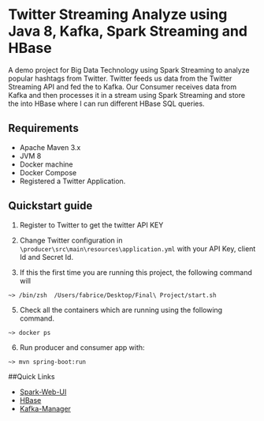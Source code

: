 # Twitter Streaming Analyze using Java 8, Kafka, Spark Streaming and HBase
A demo project for Big Data Technology using Spark Streaming to analyze popular hashtags from Twitter.
Twitter feeds us data from the Twitter Streaming API and fed the to Kafka.
Our Consumer receives data from Kafka and then processes it in a stream using 
Spark Streaming and store the into HBase where I can run different HBase SQL queries.


## Requirements
* Apache Maven 3.x
* JVM 8
* Docker machine
* Docker Compose
* Registered a Twitter Application. 

## Quickstart guide

1. Register to Twitter to get the twitter API KEY

2. Change Twitter configuration in `\producer\src\main\resources\application.yml` with your API Key, client Id and Secret Id.

3. If this the first time you are running this project, the following command will 

```
~> /bin/zsh  /Users/fabrice/Desktop/Final\ Project/start.sh
```

5. Check all the containers which are running using the following command.

```
~> docker ps 
```

6. Run producer and consumer app with:
```
~> mvn spring-boot:run
```

##Quick Links

- [Spark-Web-UI](http://localhost:4040/)
- [HBase](http://localhost:60010/)
- [Kafka-Manager](http://localhost:9000/)

